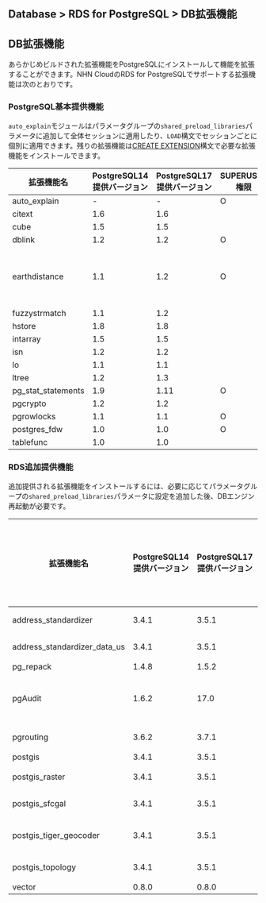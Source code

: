 ## Database > RDS for PostgreSQL > DB拡張機能

## DB拡張機能
あらかじめビルドされた拡張機能をPostgreSQLにインストールして機能を拡張することができます。NHN CloudのRDS for PostgreSQLでサポートする拡張機能は次のとおりです。

### PostgreSQL基本提供機能

`auto_explain`モジュールはパラメータグループの`shared_preload_libraries`パラメータに追加して全体セッションに適用したり、`LOAD`構文でセッションごとに個別に適用できます。残りの拡張機能は[CREATE EXTENSION](https://www.postgresql.org/docs/17/sql-createextension.html)構文で必要な拡張機能をインストールできます。

| 拡張機能名              | PostgreSQL14提供バージョン | PostgreSQL17提供バージョン | SUPERUSER権限 | 備考           | Webサイト                                                   |
|--------------------|---------------------|---------------------|-------------|--------------|----------------------------------------------------------|
| auto_explain       | -                   | -                   | O           |              | https://www.postgresql.org/docs/17/auto-explain.html     |
| citext             | 1.6                 | 1.6                 |             |              | https://www.postgresql.org/docs/17/citext.html           |
| cube               | 1.5                 | 1.5                 |             |              | https://www.postgresql.org/docs/17/cube.html             |
| dblink             | 1.2                 | 1.2                 | O           |              | https://www.postgresql.org/docs/17/dblink.html           |
| earthdistance      | 1.1                 | 1.2                 | O           | cubeインストール必要 | https://www.postgresql.org/docs/17/earthdistance.html    |
| fuzzystrmatch      | 1.1                 | 1.2                 |             |              | https://www.postgresql.org/docs/17/fuzzystrmatch.html    |
| hstore             | 1.8                 | 1.8                 |             |              | https://www.postgresql.org/docs/17/hstore.html           |
| intarray           | 1.5                 | 1.5                 |             |              | https://www.postgresql.org/docs/17/intarray.html         |
| isn                | 1.2                 | 1.2                 |             |              | https://www.postgresql.org/docs/17/isn.html              |
| lo                 | 1.1                 | 1.1                 |             |              | https://www.postgresql.org/docs/17/lo.html               |
| ltree              | 1.2                 | 1.3                 |             |              | https://www.postgresql.org/docs/17/ltree.html            |
| pg_stat_statements | 1.9                 | 1.11                | O           |              | https://www.postgresql.org/docs/17/pgstatstatements.html |
| pgcrypto           | 1.2                 | 1.2                 |             |              | https://www.postgresql.org/docs/17/pgcrypto.html         |
| pgrowlocks         | 1.1                 | 1.1                 | O           |              | https://www.postgresql.org/docs/17/pgrowlocks.html       |
| postgres_fdw       | 1.0                 | 1.0                 | O           |              | https://www.postgresql.org/docs/17/postgres-fdw.html     |
| tablefunc          | 1.0                 | 1.0                 |             |              | https://www.postgresql.org/docs/17/tablefunc.html        |

### RDS追加提供機能

追加提供される拡張機能をインストールするには、必要に応じてパラメータグループの`shared_preload_libraries`パラメータに設定を追加した後、DBエンジン再起動が必要です。

| 拡張機能名                        | PostgreSQL14提供バージョン | PostgreSQL17提供バージョン | SUPERUSER権限 | パラメータ設定 | 備考                             | Webサイト                               |
|------------------------------|---------------------|---------------------|-------------|---------|--------------------------------|--------------------------------------|
| address_standardizer         | 3.4.1               | 3.5.1               | O           |         | postgisインストール必要                |                                      |
| address_standardizer_data_us | 3.4.1               | 3.5.1               | O           |         | postgisインストール必要                |                                      |
| pg_repack                    | 1.4.8               | 1.5.2               | O           |         |                                | https://reorg.github.io/pg_repack/   |
| pgAudit                      | 1.6.2               | 17.0                | O           | 追加必要    |                                | https://www.pgaudit.org/             |
| pgrouting                    | 3.6.2               | 3.7.1               | O           |         | postgisインストール必要                | https://pgrouting.org/               |
| postgis                      | 3.4.1               | 3.5.1               | O           |         |                                | https://postgis.net/                 |
| postgis_raster               | 3.4.1               | 3.5.1               | O           |         | postgisインストール必要                |                                      |
| postgis_sfcgal               | 3.4.1               | 3.5.1               | O           |         | postgisインストール必要                |                                      |
| postgis_tiger_geocoder       | 3.4.1               | 3.5.1               |             |         | fuzzystrmatch, postgisインストール必要 |                                      |
| postgis_topology             | 3.4.1               | 3.5.1               | O           |         | postgisインストール必要                |                                      |
| vector                       | 0.8.0               | 0.8.0               | O           |         |                                | https://github.com/pgvector/pgvector |
